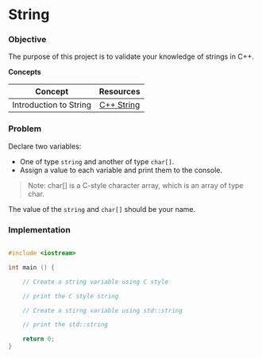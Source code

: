 # String

### Objective

The purpose of this project is to validate your knowledge of strings in C++.


**Concepts**

| Concept   |      Resources      |
|----------|:-------------:|
|Introduction to String| [C++ String](https://www.youtube.com/watch?v=HOB-Ey3tEqY) |



### Problem
Declare two variables:
- One of type `string` and another of type `char[]`.
- Assign a value to each variable and print them to the console.

> Note: char[] is a C-style character array, which is an array of type char.

The value of the `string` and `char[]` should be your name.

### Implementation

```cpp

#include <iostream>

int main () {

    // Create a string variable using C style

    // print the C style string

    // Create a stirng variable using std::string

    // print the std::string

    return 0;
}

```


